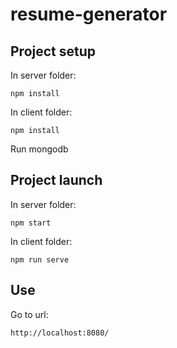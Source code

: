 # resume-generator

## Project setup

In server folder:
```
npm install 
```
In client folder:
```
npm install 
```
Run mongodb

## Project launch

In server folder:

```
npm start
```
In client folder:

```
npm run serve
```

## Use
Go to url:

```
http://localhost:8080/
```

